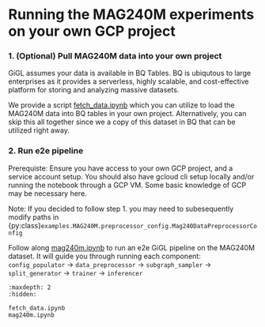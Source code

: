 # Running the MAG240M experiments on your own GCP project

### 1. (Optional) Pull MAG240M data into your own project

GiGL assumes your data is available in BQ Tables. BQ is ubiqutous to large enterprises as it provides a serverless,
highly scalable, and cost-effective platform for storing and analyzing massive datasets.

We provide a script [fetch_data.ipynb](./fetch_data.ipynb) which you can utilize to load the MAG240M data into BQ tables
in your own project. Alternatively, you can skip this all together since we a copy of this dataset in BQ that can be
utilized right away.

### 2. Run e2e pipeline

Prerequiste: Ensure you have access to your own GCP project, and a service account setup. You should also have gcloud
cli setup locally and/or running the notebook through a GCP VM. Some basic knowledge of GCP may be necessary here.

Note: If you decided to follow step 1. you may need to subesequently modify paths in
{py:class}`examples.MAG240M.preprocessor_config.Mag240DataPreprocessorConfig`

Follow along [mag240m.ipynb](./mag240m.ipynb) to run an e2e GiGL pipeline on the MAG240M dataset. It will guide you
through running each component: `config_populator` -> `data_preprocessor` -> `subgraph_sampler` -> `split_generator` ->
`trainer` -> `inferencer`

```{toctree}
:maxdepth: 2
:hidden:

fetch_data.ipynb
mag240m.ipynb
```
